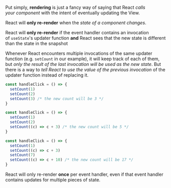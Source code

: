 Put simply, **rendering** is just a fancy way of saying that React *calls your component* with the intent of eventually updating the View.

React will **only re-render** when the *state of a component changes*.

React will **only re-render** if the event handler contains an invocation of `useState`'s updater function **and** React sees that the new state is different than the state in the snapshot

Whenever React encounters multiple invocations of the same updater function (e.g. `setCount` in our example), it will keep track of each of them, but *only the result of the last invocation will be used as the new state*. 
But there is a way to *tell React to use the value of the previous invocation* of the updater function instead of replacing it.
```js
const handleClick = () => {
  setCount(1)
  setCount(2)
  setCount(3) /* the new count will be 3 */
}

const handleClick = () => {
  setCount(1)
  setCount(2)
  setCount((c) => c + 3) /* the new count will be 5 */
}

const handleClick = () => {
  setCount(1)
  setCount((c) => c + 3)
  setCount(7)
  setCount((c) => c + 10) /* the new count will be 17 */
}
```

React will only re-render **once** per event handler, even if that event handler contains updates for multiple pieces of state.




